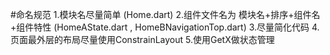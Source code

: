 
#命名规范
1.模块名尽量简单 (Home.dart)
2.组件文件名为 模块名+排序+组件名+组件特性 (HomeAState.dart , HomeBNavigationTop.dart)
3.尽量简化代码
4.页面最外层的布局尽量使用ConstrainLayout
5.使用GetX做状态管理